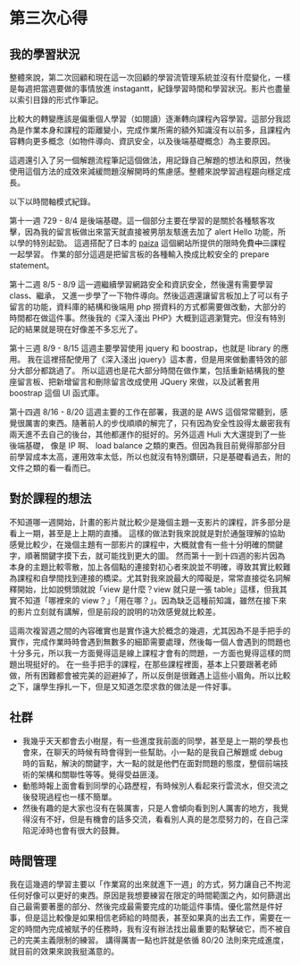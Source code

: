 # 第三次心得

## 我的學習狀況

整體來說，第二次回顧和現在這一次回顧的學習流管理系統並沒有什麼變化，一樣是每週把當週要做的事情放進 instagantt，紀錄學習時間和學習狀況。影片也盡量以索引目錄的形式作筆記。

比較大的轉變應該是偏重個人學習（如閱讀）逐漸轉向課程內容學習。這部分我認為是作業本身和課程的距離變小，完成作業所需的額外知識沒有以前多，且課程內容轉向更多概念（如物件導向、資訊安全，以及後端基礎概念）為主要原因。

這週還引入了另一個解題流程筆記這個做法，用記錄自己解題的想法和原因，然後使用這個方法的成效來減緩問題沒解開時的焦慮感。整體來說學習過程趨向穩定成長。

以下以時間軸模式紀錄。

第十一週
729 - 8/4 是後端基礎。這一個部分主要在學習的是關於各種駭客攻擊，因為我的留言板做出來當天就直接被男朋友駭進去加了 alert Hello 功能，所以學的特別起勁。
這週搭配了日本的 [paiza](https://paiza.jp/works/mypage) 這個網站所提供的限時免費~~中二~~課程一起學習。
作業的部分這週是把留言板的各種輸入換成比較安全的 prepare statement。

第十二週
8/5 - 8/9 這一週繼續學習網路安全和資訊安全，然後還有需要學習 class、繼承， 又進一步學了一下物件導向。然後這週還讓留言板加上了可以有子留言的功能，資料庫的結構和後端用 php 撈資料的方式都需要做改動，大部分的時間都在做這件事。然後我的《深入淺出 PHP》大概到這週瀏覽完。但沒有特別記的結果就是現在好像差不多忘光了。

第十三週
8/9 - 8/15
這週主要學習使用 jquery 和 boostrap，也就是 library 的應用。 我在這裡搭配使用了《深入淺出 jquery》這本書，但是用來做動畫特效的部分大部分都跳過了。
所以這週也是花大部分時間在做作業，包括重新結構我的整座留言板、把新增留言和刪除留言改成使用 JQuery 來做，以及試著套用 boostrap 這個 UI 函式庫。

第十四週
8/16 - 8/20
這週主要的工作在部署，我選的是 AWS 這個常常聽到，感覺很厲害的東西。隨著前人的步伐順順的解完了，只有因為安全性設得太嚴密我有兩天進不去自己的後台，其他都運作的挺好的。另外這週 Huli 大大還提到了一些後端基礎， 像是 IP 啊、 load balance 之類的東西。但因為我目前覺得那部分目前學習成本太高，運用效率太低，所以也就沒有特別鑽研，只是基礎看過去，附的文件之類的看一看而已。

## 對於課程的想法

不知道哪一週開始，計畫的影片就比較少是幾個主題一支影片的課程，許多部分是看上一期，甚至是上上期的直播。
這樣的做法對我來說就是對於通盤理解的協助感覺比較少，在幾個主題有一部影片的課程中，大概就會有一些十分明確的關鍵字，順著關鍵字摸下去，就可能找到更大的圖。
然而第十一到十四週的影片因為本身的主題比較零散，加上各個點的連接對初心者來說並不明確，導致其實比較難為課程和自學間找到連接的橋梁。尤其對我來說最大的障礙是，常常直接從名詞解釋開始，比如說劈頭就說「view 是什麼？view 就只是一張 table」這樣，但我其實不知道「哪裡來的 view？」「用在哪？」。因為缺乏這種前知識，雖然在接下來的影片立刻就有講解，但是前段的說明的功效感覺就比較差。

這兩次複習週之間的內容確實也是實作遠大於概念的幾週，尤其因為不是手把手的實作，完成作業時時會遇到無數多的細節需要處理，然後每一個人會遇到的問題也十分多元，所以我一方面覺得這是線上課程才會有的問題，一方面也覺得這樣的問題出現挺好的。
在一些手把手的課程，在那些課程裡面，基本上只要跟著老師做，所有困難都會被完美的迴避掉了，所以反倒是很難遇上這些小眉角。所以比較之下，讓學生掙扎一下，但是又知道怎麼求救的做法是一件好事。

## 社群

- 我幾乎天天都會去小樹屋，有一些進度我前面的同學，甚至是上一期的學長也會來，在聊天的時候有時會得到一些幫助。小一點的是我自己解題或 debug 時的盲點，解決的關鍵字，大一點的就是他們在面對問題的態度，整個前端技術的架構和關聯性等等。覺得受益匪淺。
- 動態時報上面會看到同學的心路歷程，有時候別人看起來行雲流水，但交流之後發現過程也一樣不簡單。
- 然後有趣的是大家也沒有在裝厲害，只是人會傾向看到別人厲害的地方，我覺得沒有不好，但是有機會的話多交流，看看別人真的是怎麼努力的，在自己深陷泥淖時也會有很大的鼓舞。

## 時間管理

我在這幾週的學習主要以「作業寫的出來就進下一週」的方式，努力讓自己不拘泥任何好像可以更好的東西。原因是我想要練習在限定的時間範圍之內，如何篩選出自己最需要著墨的部分、然後完成最需要完成的功能這件事情。優化當然是件好事，但是這比較像是如果相信老師給的時間表，甚至如果真的出去工作，需要在一定的時間內完成被賦予的任務時，我有沒有辦法找出最重要的點擊破它，而不被自己的完美主義限制的練習。
講得厲害一點也許就是依循 80/20 法則來完成進度，就目前的效果來說我挺滿意的。
